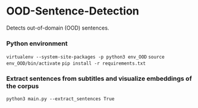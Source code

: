 # OOD-Sentence-Detection
Detects out-of-domain (OOD) sentences.

### Python environment
`virtualenv --system-site-packages -p python3 env_OOD`
`source env_OOD/bin/activate`
`pip install -r requirements.txt`

### Extract sentences from subtitles and visualize embeddings of the corpus
`python3 main.py --extract_sentences True`
